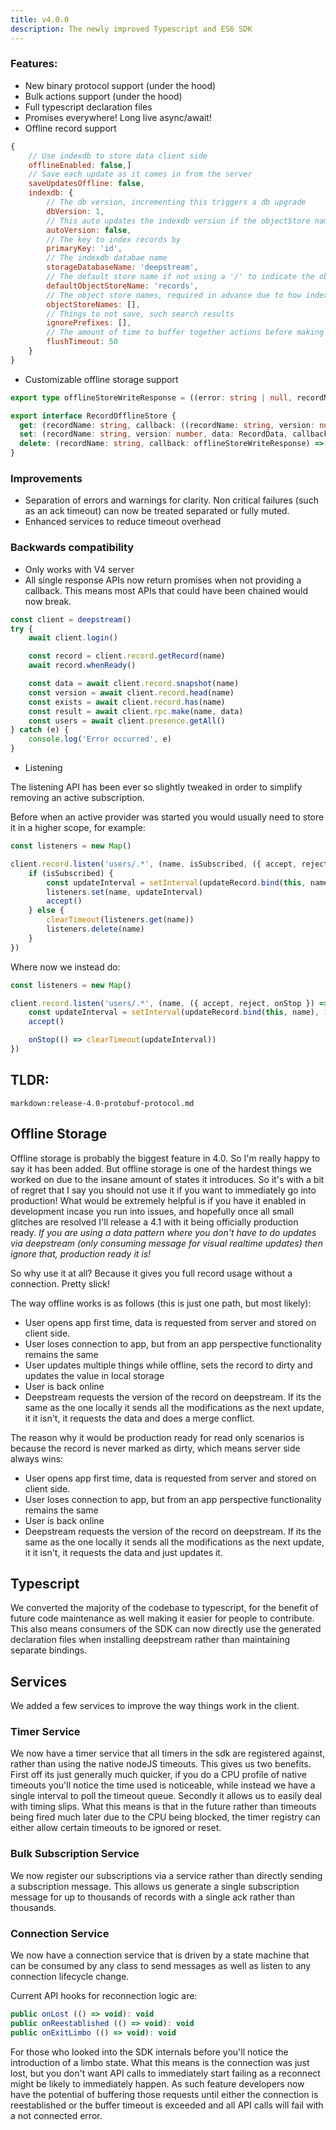 ```yaml
---
title: v4.0.0
description: The newly improved Typescript and ES6 SDK
---
```


### Features:

- New binary protocol support (under the hood)
- Bulk actions support (under the hood)
- Full typescript declaration files
- Promises everywhere! Long live async/await!
- Offline record support

```JavaScript
{
    // Use indexdb to store data client side
    offlineEnabled: false,]
    // Save each update as it comes in from the server
    saveUpdatesOffline: false,
    indexdb: {
        // The db version, incrementing this triggers a db upgrade
        dbVersion: 1,
        // This auto updates the indexdb version if the objectStore names change
        autoVersion: false,
        // The key to index records by
        primaryKey: 'id',
        // The indexdb databae name
        storageDatabaseName: 'deepstream',
        // The default store name if not using a '/' to indicate the object store (example person/uuid)
        defaultObjectStoreName: 'records',
        // The object store names, required in advance due to how indexdb works
        objectStoreNames: [],
        // Things to not save, such search results
        ignorePrefixes: [],
        // The amount of time to buffer together actions before making a request
        flushTimeout: 50
    }
}
```

- Customizable offline storage support

```typescript
export type offlineStoreWriteResponse = ((error: string | null, recordName: string) => void)

export interface RecordOfflineStore {
  get: (recordName: string, callback: ((recordName: string, version: number, data: RecordData) => void)) => void
  set: (recordName: string, version: number, data: RecordData, callback: offlineStoreWriteResponse) => void
  delete: (recordName: string, callback: offlineStoreWriteResponse) => void
}
```

### Improvements

- Separation of errors and warnings for clarity. Non critical failures (such as an ack timeout) can now be treated separated or fully muted.
- Enhanced services to reduce timeout overhead

### Backwards compatibility

- Only works with V4 server
- All single response APIs now return promises when not providing a callback. This means most APIs that could have been chained would now break.

```JavaScript
const client = deepstream()
try {
    await client.login()

    const record = client.record.getRecord(name)
    await record.whenReady()

    const data = await client.record.snapshot(name)
    const version = await client.record.head(name)
    const exists = await client.record.has(name)
    const result = await client.rpc.make(name, data)
    const users = await client.presence.getAll()
} catch (e) {
    console.log('Error occurred', e)
}
```

- Listening

The listening API has been ever so slightly tweaked in order to simplify removing an active subscription.

Before when an active provider was started you would usually need to store it in a higher scope, for example:

```typescript
const listeners = new Map()

client.record.listen('users/.*', (name, isSubscribed, ({ accept, reject }) => {
    if (isSubscribed) {
        const updateInterval = setInterval(updateRecord.bind(this, name), 1000)
        listeners.set(name, updateInterval)
        accept()
    } else {
        clearTimeout(listeners.get(name))
        listeners.delete(name)
    }
})
```

Where now we instead do:

```typescript
const listeners = new Map()

client.record.listen('users/.*', (name, ({ accept, reject, onStop }) => {
    const updateInterval = setInterval(updateRecord.bind(this, name), 1000)
    accept()

    onStop(() => clearTimeout(updateInterval))
})
```

## TLDR:

`markdown:release-4.0-protobuf-protocol.md`

## Offline Storage

Offline storage is probably the biggest feature in 4.0. So I'm really happy to say it has been added. But offline storage is one of the hardest things we worked on due to the insane amount of states it introduces. So it's with a bit of regret that I say you should not use it if you want to immediately go into production! What would be extremely helpful is if you have it enabled in development incase you run into issues, and hopefully once all small glitches are resolved I'll release a 4.1 with it being officially production ready. *If you are using a data pattern where you don't have to do updates via deepstream (only consuming message for visual realtime updates) then ignore that, production ready it is!*

So why use it at all? Because it gives you full record usage without a connection. Pretty slick!

The way offline works is as follows (this is just one path, but most likely):

- User opens app first time, data is requested from server and stored on client side.
- User loses connection to app, but from an app perspective functionality remains the same
- User updates multiple things while offline, sets the record to dirty and updates the value in local storage
- User is back online
- Deepstream requests the version of the record on deepstream. If its the same as the one locally it sends all the modifications as the next update, it it isn't, it requests the data and does a merge conflict.

The reason why it would be production ready for read only scenarios is because the record is never marked as dirty, which means server side always wins:

- User opens app first time, data is requested from server and stored on client side.
- User loses connection to app, but from an app perspective functionality remains the same
- User is back online
- Deepstream requests the version of the record on deepstream. If its the same as the one locally it sends all the modifications as the next update, it it isn't, it requests the data and just updates it.

## Typescript

We converted the majority of the codebase to typescript, for the benefit of future code maintenance as well making it easier for people to contribute. This also means consumers of the SDK can now directly use the generated declaration files
when installing deepstream rather than maintaining separate bindings.

## Services

We added a few services to improve the way things work in the client.

### Timer Service

We now have a timer service that all timers in the sdk are registered against, rather than using the native nodeJS timeouts. This gives us two benefits. First off its just generally much quicker, if you do a CPU profile of native timeouts you'll notice the time used is noticeable, while instead we have a single interval to poll the timeout queue. Secondly it allows us to easily deal with timing slips. What this means is that in the future rather than timeouts being fired much later due to the CPU being blocked, the timer registry can either allow certain timeouts to be ignored or reset.

### Bulk Subscription Service

We now register our subscriptions via a service rather than directly sending a subscription message. This allows us generate a single subscription message for up to thousands of records with a single ack rather than thousands.

### Connection Service

We now have a connection service that is driven by a state machine that can be consumed by any class to send messages as well as listen to any connection lifecycle change.

Current API hooks for reconnection logic are:

```JavaScript
public onLost (() => void): void
public onReestablished (() => void): void
public onExitLimbo (() => void): void
```

For those who looked into the SDK internals before you'll notice the introduction of a limbo state. What this means is the connection was just lost, but you don't want API calls to immediately start failing as a reconnect might be likely to immediately happen. As such feature developers now have the potential of buffering those requests until either the connection is reestablished or the buffer timeout is exceeded and all API calls will fail with a not connected error.
